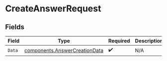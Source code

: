 # CreateAnswerRequest


## Fields

| Field                                                                          | Type                                                                           | Required                                                                       | Description                                                                    |
| ------------------------------------------------------------------------------ | ------------------------------------------------------------------------------ | ------------------------------------------------------------------------------ | ------------------------------------------------------------------------------ |
| `Data`                                                                         | [components.AnswerCreationData](../../models/components/answercreationdata.md) | :heavy_check_mark:                                                             | N/A                                                                            |